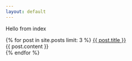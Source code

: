 ```yaml
---
layout: default
---
```


Hello from index

<div>
  {% for post in site.posts limit: 3 %}
    <a href="{{post.url}}">{{ post.title }}</a>
    <div>
      {{ post.content }}
    </div>
  {% endfor %}
</div>
